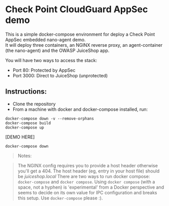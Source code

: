 # Check Point CloudGuard AppSec demo
 
 This is a simple docker-compose environment for deploy a Check Point AppSec embedded nano-agent demo.  
 It will deploy three containers, an NGINX reverse proxy, an agent-container (the nano-agent) and the OWASP JuiceShop app.  

You will have two ways to access the stack:  
* Port 80: Protected by AppSec  
* Port 3000: Direct to JuiceShop (unprotected)  
  
## Instructions:
 
* Clone the repository
* From a machine with docker and docker-compose installed, run:  
```  export TOKEN=<your agent token>  
docker-compose down -v --remove-orphans
docker-compose build
docker-compose up
```
[DEMO HERE]

```
docker-compose down
```
 


> Notes: 

> The NGINX config requires you to provide a host header otherwise you'll get a 404. The host header (eg, entry in your host file) should be *juiceshop.local*
> There are two ways to run docker compose: `docker-compose` and `docker compose`. Using `docker compose` (with a space, not a hyphen) is 'experimental' from a Docker perspective and seems to decide on its own value for IPC configuration and breaks this setup. Use `docker-compose` please :).
